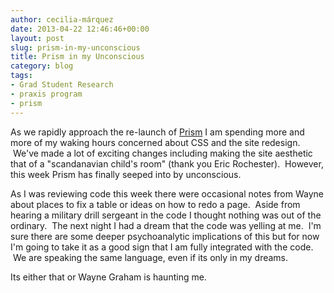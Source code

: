 ```yaml
---
author: cecilia-márquez
date: 2013-04-22 12:46:46+00:00
layout: post
slug: prism-in-my-unconscious
title: Prism in my Unconscious
category: blog
tags:
- Grad Student Research
- praxis program
- prism
---
```


As we rapidly approach the re-launch of [Prism](http://prism.scholarslab.org/) I am spending more and more of my waking hours concerned about CSS and the site redesign.  We've made a lot of exciting changes including making the site aesthetic that of a "scandanavian child's room" (thank you Eric Rochester).  However, this week Prism has finally seeped into by unconscious.

As I was reviewing code this week there were occasional notes from Wayne about places to fix a table or ideas on how to redo a page.  Aside from hearing a military drill sergeant in the code I thought nothing was out of the ordinary.  The next night I had a dream that the code was yelling at me.  I'm sure there are some deeper psychoanalytic implications of this but for now I'm going to take it as a good sign that I am fully integrated with the code.  We are speaking the same language, even if its only in my dreams.

Its either that or Wayne Graham is haunting me.

